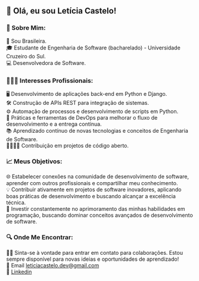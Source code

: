 ## 👋 Olá, eu sou Letícia Castelo! 

### 🌟 Sobre Mim:
💚 Sou Brasileira.<br/>
🎓 Estudante de Engenharia de Software (bacharelado) - Universidade Cruzeiro do Sul.<br/>
💻 Desenvolvedora de Software. <br/>

### 👩🏻‍💻 Interesses Profissionais:
🖥️ Desenvolvimento de aplicações back-end em Python e Django.<br/>
🛠️ Construção de APIs REST para integração de sistemas.<br/>
⚙️ Automação de processos e desenvolvimento de scripts em Python.<br/>
🔄️ Práticas e ferramentas de DevOps para melhorar o fluxo de desenvolvimento e a entrega contínua.<br/>
📚 Aprendizado contínuo de novas tecnologias e conceitos de Engenharia de Software.<br/>
🫱🏼‍🫲🏼 Contribuição em projetos de código aberto.<br/>

### 📈 Meus Objetivos:
🌐 Estabelecer conexões na comunidade de desenvolvimento de software, aprender com outros profissionais e compartilhar meu conhecimento.<br/>
💡 Contribuir ativamente em projetos de software inovadores, aplicando boas práticas de desenvolvimento e buscando alcançar a excelência técnica.<br/>
🚀 Investir constantemente no aprimoramento das minhas habilidades em programação, buscando dominar conceitos avançados de desenvolvimento de software.<br/>

### 🔍 Onde Me Encontrar:
🫰🏻 Sinta-se à vontade para entrar em contato para colaborações. Estou sempre disponível para novas ideias e oportunidades de aprendizado!<br/>
📩 Email leticiacastelo.dev@gmail.com<br/>
🔗 [Linkedin](https://www.linkedin.com/in/leticiacastelo/)<br/>
